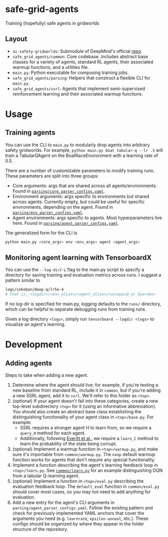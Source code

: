 safe-grid-agents
========
Training (hopefully) safe agents in gridworlds

## Layout
- `ai-safety-gridworlds`: Submodule of DeepMind's official [repo](https://github.com/deepmind/ai-safety-gridworlds).
- `safe_grid_agents/common`: Core codebase. Includes abstract base classes for a variety of agents, standard RL agents, their associated warmup functions, and a utilities file.
- `main.py`: Python executable for composing training jobs.
- `safe_grid_agents/parsing`: Helpers that construct a flexible CLI for `main.py`.
- `safe_grid_agents/ssrl`: Agents that implement semi-supervised reinforcement learning and their associated warmup functions.

# Usage

## Training agents
You can use the CLI to `main.py` to modularly drop agents into arbitrary safety gridworlds.  For example, `python main.py boat tabular-q --lr .5`
will train a TabularQAgent on the BoatRaceEnvironment with a learning rate of 0.5.

There are a number of customizable parameters to modify training runs.  These parameters are split into three groups:
- Core arguments: args that are shared across all agents/environments. Found in [`parsing/core_parser_configs.yaml`](https://github.com/jvmancuso/safe-grid-agents/blob/master/safe_grid_agents/parsing/core_parser_configs.yaml).
- Environment arguments: args specific to environments but shared across agents.  Currently empty, but could be useful for specific environments, depending on the agent.  Found in [`parsing/env_parser_configs.yaml`](https://github.com/jvmancuso/safe-grid-agents/blob/master/safe_grid_agents/parsing/env_parser_configs.yaml).
- Agent environments: args specific to agents.  Most hyperparameters live here.  Found in [`parsing/agent_parser_configs.yaml`](https://github.com/jvmancuso/safe-grid-agents/blob/master/safe_grid_agents/parsing/agent_parser_configs.yaml).

The generalized form for the CLI is
```bash
python main.py <core_args> env <env_args> agent <agent_args>
```

## Monitoring agent learning with TensorboardX
You can use the `--log-dir`/`-L` flag to the main.py script to specify a directory for saving training and evaluation metrics across runs.  I suggest a pattern similar to
```bash
logs/sokoban/deep-q/lr5e-4
# that is, <logdir>/<env_alias>/<agent_alias>/<uniqueid_or_hparams>
```
If no log-dir is specified for main.py, logging defaults to the `runs/` directory, which can be helpful to separate debugging runs from training runs.

Given a log directory `<logs>`, simply run `tensorboard --logdir <logs>` to visualize an agent's learning.

# Development

## Adding agents
Steps to take when adding a new agent.

1. Determine where the agent should live; for example, if you're testing a new baseline from standard RL, include it in `common`, but if you're adding a new SSRL agent, add it to `ssrl`.  We'll refer to this folder as `<top>`.
2. (optional) If your agent doesn't fall into these categories, create a new top-level subdirectory `<top>` for it (using an informative abbreviation).  You should also create an abstract base class establishing the distinguishing functionality of your agent class in `<top>/base.py`. For example:
    - SSRL requires a stronger agent H to learn from, so we require a `query_H` method for each agent.
    - Additionally, following [Everitt et al.](https://arxiv.org/abs/1705.08417), we require a `learn_C` method to learn the probability of the state being corrupt.
3. (optional) Implement a warmup function in `<top>/warmup.py`, and make sure it's importable from `common/warmup.py`.  The `noop` default warmup function works for agents that don't require any special functionality.
4. Implement a function describing the agent's learning feedback loop in `<top>/learn.py`.  See [`common/learn.py`](https://github.com/jvmancuso/safe-grid-agents/blob/master/safe_grid_agents/common/learn.py) for an example distinguishing DQN from a tabular Q-learning agent.
5. (optional) Implement a function in `<top>/eval.py` describing the evaluation feedback loop.  The `default_eval` function in `common/eval.py` should cover most cases, so you may not need to add anything for evaluation.
6. Add a new entry for the agent's CLI arguments in `parsing/agent_parser_configs.yaml`.  Follow the existing pattern and check for previously implemented YAML anchors that cover the arguments you need (e.g. `learnrate`, `epsilon-anneal`, etc.).  These configs should be organized by where they appear in the folder structure of the repository.
